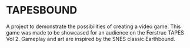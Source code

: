 # TAPESBOUND
A project to demonstrate the possibilities of creating a video game. This game was made to be showcased for an audience on the Ferstruc TAPES Vol 2. Gameplay and art are inspired by the SNES classic Earthbound.
